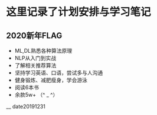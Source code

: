 # 这里记录了计划安排与学习笔记
## 2020新年FLAG <br>
* ML,DL熟悉各种算法原理
* NLP从入门到实战
* 了解相关推荐算法
* 坚持学习英语、口语，尝试多与人沟通
* 健身锻炼、减肥瘦身，学会游泳
* 阅读6本书
* 余款5w+ （^ _ ^）


__ date20191231

